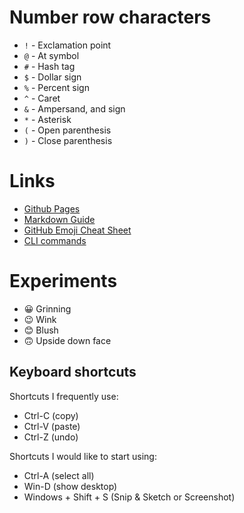 # Number row characters
* `!` - Exclamation point
* `@` - At symbol
* `#` - Hash tag
* `$` - Dollar sign
* `%` - Percent sign
* `^` - Caret
* `&` - Ampersand, and sign
* `*` - Asterisk
* `(` - Open parenthesis
* `)` - Close parenthesis

# Links
* [Github Pages](https://pages.github.com/)
* [Markdown Guide](https://www.markdownguide.org/)
* [GitHub Emoji Cheat Sheet](https://github.com/ikatyang/emoji-cheat-sheet)
* [CLI commands](docs/cli.md)

# Experiments
* 😀 Grinning
* 😉 Wink
* 😊 Blush
* 🙃 Upside down face

## Keyboard shortcuts
Shortcuts I frequently use: 
- Ctrl-C (copy)
- Ctrl-V (paste)
- Ctrl-Z (undo)

Shortcuts I would like to start using: 
- Ctrl-A (select all)
- Win-D (show desktop)
- Windows + Shift + S (Snip & Sketch or Screenshot)
